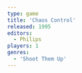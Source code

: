 ```yaml
---
type: game
title: 'Chaos Control'
released: 1995
editors: 
  - Philips
players: 1
genres:
  - 'Shoot Them Up'
---
```

